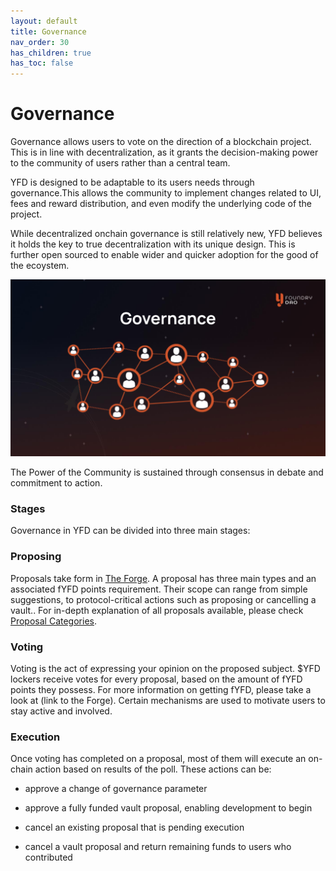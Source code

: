 ```yaml
---
layout: default
title: Governance
nav_order: 30
has_children: true
has_toc: false
---
```


Governance
==========

Governance allows users to vote on the direction of a blockchain project. This is in line with decentralization, as it grants the decision-making power to the community of users rather than a central team.

YFD is designed to be adaptable to its users needs through governance.This allows the community to implement changes related to UI, fees and reward distribution, and even modify the underlying code of the project.

While decentralized onchain governance is still relatively new, YFD believes it holds the key to true decentralization with its unique design. This is further open sourced to enable wider and quicker adoption for the good of the ecoystem.

![](/assets/images/figure/governance.png)

The Power of the Community is sustained through consensus in debate and commitment to action.

### Stages

Governance in YFD can be divided into three main stages:

### Proposing

Proposals take form in [The Forge](). A proposal has three main types and an associated fYFD points requirement. Their scope can range from simple suggestions, to protocol-critical actions such as proposing or cancelling a vault.. For in-depth explanation of all proposals available, please check [Proposal Categories]().

### Voting

Voting is the act of expressing your opinion on the proposed subject. $YFD lockers receive votes for every proposal, based on the amount of fYFD points they possess. For more information on getting fYFD, please take a look at (link to the Forge). Certain mechanisms are used to motivate users to stay active and involved.

### Execution

Once voting has completed on a proposal, most of them will execute an on-chain action based on results of the poll. These actions can be:

-   approve a change of governance parameter

-   approve a fully funded vault proposal, enabling development to begin

-   cancel an existing proposal that is pending execution

-   cancel a vault proposal and return remaining funds to users who contributed